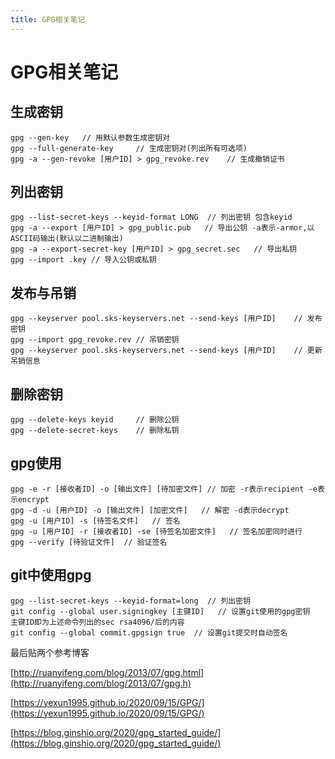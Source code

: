 ```yaml
---
title: GPG相关笔记
---
```


# GPG相关笔记

<!-- more -->

## 生成密钥

```shell
gpg --gen-key	// 用默认参数生成密钥对
gpg --full-generate-key     // 生成密钥对(列出所有可选项)
gpg -a --gen-revoke [用户ID] > gpg_revoke.rev    // 生成撤销证书
```

## 列出密钥

```shell
gpg --list-secret-keys --keyid-format LONG	// 列出密钥 包含keyid
gpg -a --export [用户ID] > gpg_public.pub   // 导出公钥 -a表示-armor,以ASCII码输出(默认以二进制输出)
gpg -a --export-secret-key [用户ID] > gpg_secret.sec   // 导出私钥
gpg --import .key // 导入公钥或私钥
```

## 发布与吊销
```shell
gpg --keyserver pool.sks-keyservers.net --send-keys [用户ID]    // 发布密钥
gpg --import gpg_revoke.rev // 吊销密钥
gpg --keyserver pool.sks-keyservers.net --send-keys [用户ID]    // 更新吊销信息
```

## 删除密钥
```shell
gpg --delete-keys keyid     // 删除公钥
gpg --delete-secret-keys    // 删除私钥
```

## gpg使用
```shell
gpg -e -r [接收者ID] -o [输出文件] [待加密文件] // 加密 -r表示recipient -e表示encrypt
gpg -d -u [用户ID] -o [输出文件] [加密文件]	// 解密 -d表示decrypt
gpg -u [用户ID] -s [待签名文件]   // 签名
gpg -u [用户ID] -r [接收者ID] -se [待签名加密文件]   // 签名加密同时进行
gpg --verify [待验证文件]  // 验证签名
```

## git中使用gpg
```shell
gpg --list-secret-keys --keyid-format=long  // 列出密钥
git config --global user.signingkey [主键ID]   // 设置git使用的gpg密钥  主键ID即为上述命令列出的sec rsa4096/后的内容
git config --global commit.gpgsign true  // 设置git提交时自动签名
```

最后贴两个参考博客

[http://ruanyifeng.com/blog/2013/07/gpg.html](http://ruanyifeng.com/blog/2013/07/gpg.h)

[https://yexun1995.github.io/2020/09/15/GPG/](https://yexun1995.github.io/2020/09/15/GPG/)

[https://blog.ginshio.org/2020/gpg_started_guide/](https://blog.ginshio.org/2020/gpg_started_guide/)